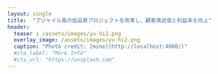 ```yaml
---
layout: single
title:  "アジャイル風の低品質プロジェクトを改革し、顧客満足度と利益率を向上"
header:
  teaser : /assets/images/yu-hi2.png
  overlay_image: /assets/images/yu-hi2.png
  caption: "Photo credit: [mine](http://localhost:4000/)"
  #cta_label: "More Info"
  #cta_url: "https://unsplash.com"
---
```

